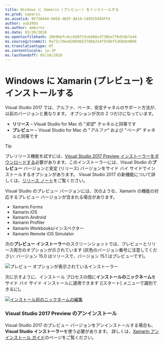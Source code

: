 ```yaml
---
title: Windows に Xamarin (プレビュー) をインストールする
ms.prod: xamarin
ms.assetid: 9F730444-06E8-4B3F-8A19-CA95CD484FFA
author: asb3993
ms.author: amburns
ms.date: 03/20/2018
ms.openlocfilehash: 20b9bbfcdcc698f19c6400cd738ba7f6d5db7e44
ms.sourcegitcommit: 0a72c7dea020b965378b6314f558bf5360dbd066
ms.translationtype: HT
ms.contentlocale: ja-JP
ms.lasthandoff: 05/10/2018
---
```

# <a name="installing-xamarin-preview-on-windows"></a>Windows に Xamarin (プレビュー) をインストールする

Visual Studio 2017 では、アルファ、ベータ、安定チャネルのサポート方法が、以前のバージョンと異なります。 オプションが次の 2 つだけになっています。

- **リリース** – Visual Studio for Mac の "_安定_" チャネルと同等です
- **プレビュー** – Visual Studio for Mac の "_アルファ_" および "_ベータ_" チャネルと同等です

> [!TIP] 
> プレリリース機能を試すには、[Visual Studio 2017 Preview インストーラーをダウンロードする](https://www.visualstudio.com/vs/preview/)必要があります。このインストーラーには、Visual Studio の**プレビュー** バージョンと安定 (リリース) バージョンをサイド バイ サイドでインストールするオプションがあります。 Visual Studio 2017 の新機能について詳しくは、[リリース ノート](/visualstudio/releasenotes/vs2017-preview-relnotes)をご覧ください。

Visual Studio のプレビュー バージョンには、次のような、Xamarin の機能の対応するプレビュー バージョンが含まれる場合があります。

- Xamarin.Forms
- Xamarin.iOS
- Xamarin.Android
- Xamarin Profiler
- Xamarin Workbooks/インスペクター
- Xamarin Remote iOS Simulator

次の**プレビュー インストーラー**のスクリーンショットでは、プレビューとリリース両方のオプションが示されています (灰色のバージョン番号に注意してください: バージョン 15.0 はリリースで、バージョン 15.1 はプレビューです)。

![プレビュー オプションが表示されているインストーラー](windows-images/vs2017-installer.jpg)

次に示すように、インストール プロセスの間に**インストールのニックネーム**をサイド バイ サイド インストールに適用できます ([スタート] メニューで識別できるに)。

[![インストール前のニックネームの編集](windows-images/vs2017-nickname-sml.png "インストール前のニックネームの編集")](windows-images/vs2017-nickname.png#lightbox)

### <a name="uninstalling-visual-studio-2017-preview"></a>Visual Studio 2017 Preview のアンインストール

Visual Studio 2017 のプレビュー バージョンをアンインストールする場合も、**Visual Studio インストーラー**を使う必要があります。 詳しくは、[Xamarin アンインストール ガイド](uninstalling-xamarin.md#uninstallvs2017)のページをご覧ください。
